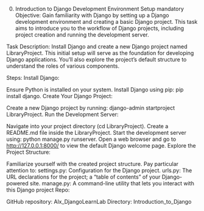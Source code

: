 0. Introduction to Django Development Environment Setup
mandatory
Objective: Gain familiarity with Django by setting up a Django development environment and creating a basic Django project. This task aims to introduce you to the workflow of Django projects, including project creation and running the development server.

Task Description:
Install Django and create a new Django project named LibraryProject. This initial setup will serve as the foundation for developing Django applications. You’ll also explore the project’s default structure to understand the roles of various components.

Steps:
Install Django:

Ensure Python is installed on your system.
Install Django using pip: pip install django.
Create Your Django Project:

Create a new Django project by running: django-admin startproject LibraryProject.
Run the Development Server:

Navigate into your project directory (cd LibraryProject).
Create a README.md file inside the LibraryProject.
Start the development server using: python manage.py runserver.
Open a web browser and go to http://127.0.0.1:8000/ to view the default Django welcome page.
Explore the Project Structure:

Familiarize yourself with the created project structure. Pay particular attention to:
settings.py: Configuration for the Django project.
urls.py: The URL declarations for the project; a “table of contents” of your Django-powered site.
manage.py: A command-line utility that lets you interact with this Django project
Repo:

GitHub repository: Alx_DjangoLearnLab
Directory: Introduction_to_Django